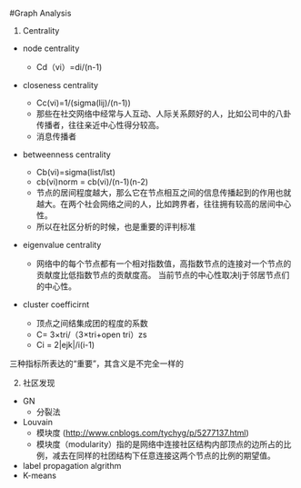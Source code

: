 #Graph Analysis


1. Centrality

+ node centrality
    * Cd（vi）=di/(n-1)
+ closeness centrality
    * Cc(vi)=1/(sigma(lij)/(n-1))
    * 那些在社交网络中经常与人互动、人际关系颇好的人，比如公司中的八卦传播者，往往亲近中心性得分较高。
    * 消息传播者
+ betweenness centrality
    * Cb(vi)=sigma(list/lst)
    * cb(vi)norm = cb(vi)/(n-1)(n-2)
    * 节点的居间程度越大，那么它在节点相互之间的信息传播起到的作用也就越大。在两个社会网络之间的人，比如跨界者，往往拥有较高的居间中心性。
    * 所以在社区分析的时候，也是重要的评判标准

+ eigenvalue centrality
    * 网络中的每个节点都有一个相对指数值，高指数节点的连接对一个节点的贡献度比低指数节点的贡献度高。
当前节点的中心性取决lj于邻居节点们的中心性。

    
+ cluster coefficirnt
    *  顶点之间结集成团的程度的系数
    *  C= 3×tri/（3×tri+open tri）zs
    *  Ci = 2|ejk|/i(i-1)

三种指标所表达的“重要”，其含义是不完全一样的

2. 社区发现
+ GN
    * 分裂法
+ Louvain
    * 模块度 (http://www.cnblogs.com/tychyg/p/5277137.html)
    * 模块度（modularity）指的是网络中连接社区结构内部顶点的边所占的比例，减去在同样的社团结构下任意连接这两个节点的比例的期望值。
+ label propagation algrithm
+ K-means

